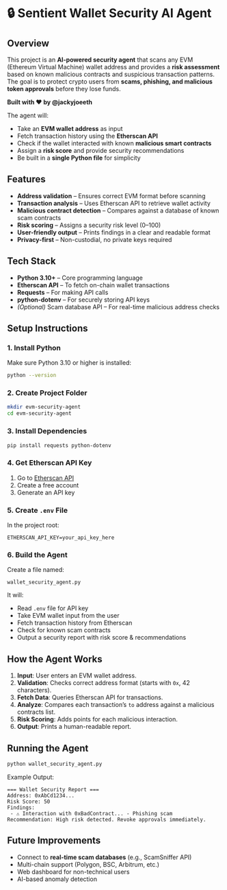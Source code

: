 # 🔒 Sentient Wallet Security AI Agent

## Overview
This project is an **AI-powered security agent** that scans any EVM (Ethereum Virtual Machine) wallet address and provides a **risk assessment** based on known malicious contracts and suspicious transaction patterns.  
The goal is to protect crypto users from **scams, phishing, and malicious token approvals** before they lose funds.

**Built with ❤️ by @jackyjoeeth**

The agent will:
- Take an **EVM wallet address** as input
- Fetch transaction history using the **Etherscan API**
- Check if the wallet interacted with known **malicious smart contracts**
- Assign a **risk score** and provide security recommendations
- Be built in a **single Python file** for simplicity

## Features
- **Address validation** – Ensures correct EVM format before scanning  
- **Transaction analysis** – Uses Etherscan API to retrieve wallet activity  
- **Malicious contract detection** – Compares against a database of known scam contracts  
- **Risk scoring** – Assigns a security risk level (0–100)  
- **User-friendly output** – Prints findings in a clear and readable format  
- **Privacy-first** – Non-custodial, no private keys required

## Tech Stack
- **Python 3.10+** – Core programming language
- **Etherscan API** – To fetch on-chain wallet transactions
- **Requests** – For making API calls
- **python-dotenv** – For securely storing API keys
- *(Optional)* Scam database API – For real-time malicious address checks

## Setup Instructions
### 1. Install Python
Make sure Python 3.10 or higher is installed:
```bash
python --version
```

### 2. Create Project Folder
```bash
mkdir evm-security-agent
cd evm-security-agent
```

### 3. Install Dependencies
```bash
pip install requests python-dotenv
```

### 4. Get Etherscan API Key
1. Go to [Etherscan API](https://etherscan.io/apis)
2. Create a free account
3. Generate an API key

### 5. Create `.env` File
In the project root:
```
ETHERSCAN_API_KEY=your_api_key_here
```

### 6. Build the Agent
Create a file named:
```
wallet_security_agent.py
```
It will:
- Read `.env` file for API key  
- Take EVM wallet input from the user  
- Fetch transaction history from Etherscan  
- Check for known scam contracts  
- Output a security report with risk score & recommendations  

## How the Agent Works
1. **Input**: User enters an EVM wallet address.  
2. **Validation**: Checks correct address format (starts with `0x`, 42 characters).  
3. **Fetch Data**: Queries Etherscan API for transactions.  
4. **Analyze**: Compares each transaction’s `to` address against a malicious contracts list.  
5. **Risk Scoring**: Adds points for each malicious interaction.  
6. **Output**: Prints a human-readable report.

## Running the Agent
```bash
python wallet_security_agent.py
```

Example Output:
```
=== Wallet Security Report ===
Address: 0xAbCd1234...
Risk Score: 50
Findings:
 - ⚠️ Interaction with 0xBadContract... - Phishing scam
Recommendation: High risk detected. Revoke approvals immediately.
```

## Future Improvements
- Connect to **real-time scam databases** (e.g., ScamSniffer API)  
- Multi-chain support (Polygon, BSC, Arbitrum, etc.)  
- Web dashboard for non-technical users  
- AI-based anomaly detection  
